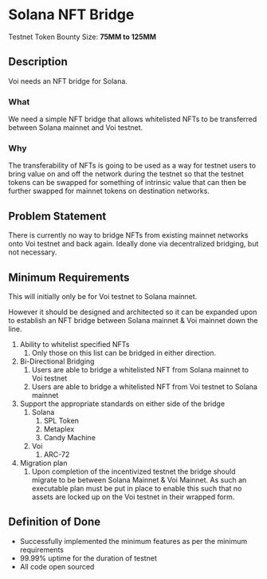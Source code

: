 # Solana NFT Bridge

Testnet Token Bounty Size: **75MM to 125MM**

## Description

Voi needs an NFT bridge for Solana.

### What

We need a simple NFT bridge that allows whitelisted NFTs to be transferred between Solana mainnet and Voi testnet. 

### Why

The transferability of NFTs is going to be used as a way for testnet users to bring value on and off the network during the testnet so that the testnet tokens can be swapped for something of intrinsic value that can then be further swapped for mainnet tokens on destination networks. 

## Problem Statement

There is currently no way to bridge NFTs from existing mainnet networks onto Voi testnet and back again. Ideally done via decentralized bridging, but not necessary.

## Minimum Requirements

This will initially only be for Voi testnet to Solana mainnet. 

However it should be designed and architected so it can be expanded upon to establish an NFT bridge between Solana mainnet & Voi mainnet down the line. 

1. Ability to whitelist specified NFTs
    1. Only those on this list can be bridged in either direction.
2. Bi-Directional Bridging
    1. Users are able to bridge a whitelisted NFT from Solana mainnet to Voi testnet
    2. Users are able to bridge a whitelisted NFT from Voi testnet to Solana mainnet
3. Support the appropriate standards on either side of the bridge
    1. Solana
        1. SPL Token
        2. Metaplex
        3. Candy Machine
    2. Voi
        1. ARC-72
4. Migration plan
    1. Upon completion of the incentivized testnet the bridge should migrate to be between Solana Mainnet & Voi Mainnet. As such an executable plan must be put in place to enable this such that no assets are locked up on the Voi testnet in their wrapped form.

## Definition of Done

- Successfully implemented the minimum features as per the minimum requirements
- 99.99% uptime for the duration of testnet
- All code open sourced

